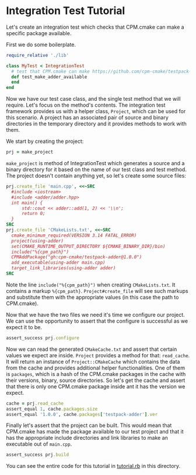 # Integration Test Tutorial

Let's create an integration test which checks that CPM.cmake can make a specific package available.

First we do some boilerplate.

```ruby
require_relative './lib'

class MyTest < IntegrationTest
  # test that CPM.cmake can make https://github.com/cpm-cmake/testpack-adder/ available as a package
  def test_make_adder_available
  end
end
```

Now we have our test case class, and the single test method that we will require. Let's focus on the method's contents. The integration test framework provides us with a helper class, `Project`, which can be used for this scenario. A project has an associated pair of source and binary directories in the temporary directory and it provides methods to work with them.

We start by creating the project:

```ruby
prj = make_project
```

`make_project` is method of IntegrationTest which generates a source and a binary directory for it based on the name of our test class and test method. The project doesn't contain anything yet, so let's create some source files:

```ruby
prj.create_file 'main.cpp', <<~SRC
  #include <iostream>
  #include <adder/adder.hpp>
  int main() {
      std::cout << adder::add(1, 2) << '\\n';
      return 0;
  }
SRC
prj.create_file 'CMakeLists.txt', <<~SRC
  cmake_minimum_required(VERSION 3.14 FATAL_ERROR)
  project(using-adder)
  set(CMAKE_RUNTIME_OUTPUT_DIRECTORY ${CMAKE_BINARY_DIR}/bin)
  include("%{cpm_path}")
  CPMAddPackage("gh:cpm-cmake/testpack-adder@1.0.0")
  add_executable(using-adder main.cpp)
  target_link_libraries(using-adder adder)
SRC
```

Note the line `include("%{cpm_path}")` when creating `CMakeLists.txt`. It contains a markup `%{cpm_path}`. `Project#create_file` will see such markups and substitute them with the appropriate values (in this case the path to CPM.cmake).

Now that we have the two files we need it's time we configure our project. We can use the opportunity to assert that the configure is successful as we expect it to be.

```ruby
assert_success prj.configure
```

Now we can read the generated `CMakeCache.txt` and assert that certain values we expect are inside. `Project` provides a method for that: `read_cache`. It will return an instance of `Project::CMakeCache` which contains the data from the cache and provides additional helper functionalities. One of them is `packages`, which is a hash of the CPM.cmake packages in the cache with their versions, binary, source directories. So let's get the cache and assert that there is only one CPM.cmake package inside ant it has the version we expect.

```ruby
cache = prj.read_cache
assert_equal 1, cache.packages.size
assert_equal '1.0.0', cache.packages['testpack-adder'].ver
```

Finally let's assert that the project can be built. This would mean that CPM.cmake has made the package available to our test project and that it has the appropriate include directories and link libraries to make an executable out of `main.cpp`.

```ruby
assert_success prj.build
```

You can see the entire code for this tutorial in [tutorial.rb](tutorial.rb) in this directory.
